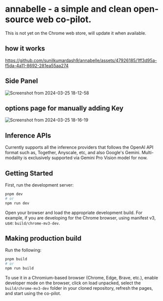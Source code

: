 # annabelle - a simple and clean open-source web co-pilot.

This is not yet on the Chrome web store, will update it when available.

## how it works

https://github.com/sunilkumardash9/annabelle/assets/47926185/1ff3d95a-f5da-4a11-8692-281ea55aa274

## Side Panel
 ![Screenshot from 2024-03-25 18-12-58](https://github.com/sunilkumardash9/annabelle/assets/47926185/2b16aa59-6b4c-4872-8c54-dd61c0f9a64c)

## options page for manually adding Key 
![Screenshot from 2024-03-25 18-16-19](https://github.com/sunilkumardash9/annabelle/assets/47926185/07163913-66d7-4dc3-bc86-3a213deacd9a)

## Inference APIs
Currently supports all the inference providers that follows the OpenAI API format such as, Together, Anyscale, etc, and also Google's Gemini.
Multi-modality is exclusively supported via Gemini Pro Vision model for now.

## Getting Started

First, run the development server:

```bash 
pnpm dev
# or
npm run dev
```

Open your browser and load the appropriate development build. For example, if you are developing for the Chrome browser, using manifest v3, use: `build/chrome-mv3-dev`.


## Making production build

Run the following:

```bash
pnpm build
# or
npm run build
```

To use it in a Chromium-based browser (Chrome, Edge, Brave, etc.), enable developer mode on the browser, click on load unpacked, select the `build/chrome-mv3-dev` folder in your cloned repository, refresh the pages, and start using the co-pilot.
